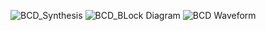 ![BCD_Synthesis](https://github.com/user-attachments/assets/abee6bad-1e01-4eea-87aa-4710d95b4084)
![BCD_BLock Diagram](https://github.com/user-attachments/assets/5bd89dd8-ebf3-41de-ab7a-1689b9ddddf5)
![BCD Waveform](https://github.com/user-attachments/assets/d2d8711f-6240-46e2-9644-a07d0d3d97ee)
